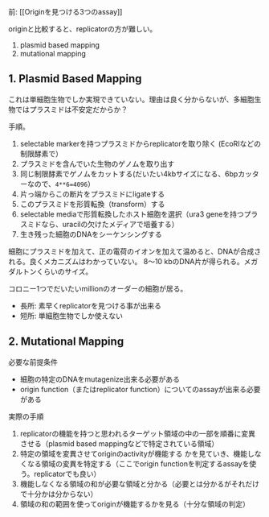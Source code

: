 前: [[Originを見つける3つのassay]]

originと比較すると、replicatorの方が難しい。

1. plasmid based mapping
2. mutational mapping

## 1. Plasmid Based Mapping

これは単細胞生物でしか実現できていない。理由は良く分からないが、多細胞生物ではプラスミドは不安定だからか？

手順。

1. selectable markerを持つプラスミドからreplicatorを取り除く (EcoRIなどの制限酵素で）
2. プラスミドを含んでいた生物のゲノムを取り出す
3. 同じ制限酵素でゲノムをカットする(だいたい4kbサイズになる、6bpカッターなので、`4**6=4096`）
4. 片っ端からこの断片をプラスミドにligateする
5. このプラスミドを形質転換（transform）する
6. selectable mediaで形質転換したホスト細胞を選択（ura3 geneを持つプラスミドなら、uracilの欠けたメディアで培養する）
7. 生き残った細胞のDNAをシーケンシングする

細胞にプラスミドを加えて、正の電荷のイオンを加えて温めると、DNAが合成される。良くメカニズムはわかっていない。
8〜10 kbのDNA片が得られる。メガダルトンくらいのサイズ。

コロニー1つでだいたいmillionのオーダーの細胞が居る。

- 長所: 素早くreplicatorを見つける事が出来る
- 短所: 単細胞生物でしか使えない

## 2. Mutational Mapping

必要な前提条件

- 細胞の特定のDNAをmutagenize出来る必要がある
- origin function（またはreplicator function）についてのassayが出来る必要がある

実際の手順

1. replicatorの機能を持つと思われるターゲット領域の中の一部を順番に変異させる（plasmid based mappingなどで特定されている領域）
2. 特定の領域を変異させてoriginのactivityが機能する かを見ていき、機能しなくなる領域の変異を特定する（ここでorigin functionを判定するassayを使う。replicatorでも良い）
3. 機能しなくなる領域の和が必要な領域と分かる（必要とは分かるがそれだけで十分かは分からない）
4. 領域の和の範囲を使ってoriginが機能するかを見る（十分な領域の判定）

